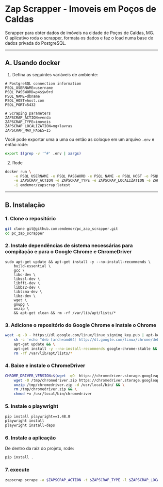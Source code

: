# Zap Scrapper - Imoveis em Poços de Caldas

Scrapper para obter dados de imóveis na cidade de Poços de Caldas, MG. O aplicativo roda o scrapper, formata os dados e faz o load numa base de dados privada do PostgreSQL.

---

## A. Usando docker

1. Defina as seguintes variáveis de ambiente:

```
# PostgreSQL connection information
PSQL_USERNAME=username
PSQL_PASSWORD=p4$$w0rd
PSQL_NAME=dbname
PSQL_HOST=host.com
PSQL_PORT=5432

# Scraping parameters
ZAPSCRAP_ACTION=venda
ZAPSCRAP_TYPE=imoveis
ZAPSCRAP_LOCALIZATION=mg+lavras
ZAPSCRAP_MAX_PAGES=15
```

Você pode exportar uma a uma ou então as coloque em um arquivo `.env` e então rode:

```bash
export $(grep -v '^#' .env | xargs)
```

2. Rode

```bash
docker run \
    -e PSQL_USERNAME -e PSQL_PASSWORD -e PSQL_NAME -e PSQL_HOST -e PSQL_PORT \
    -e ZAPSCRAP_ACTION -e ZAPSCRAP_TYPE -e ZAPSCRAP_LOCALIZATION -e ZAPSCRAP_MAX_PAGES \
    -i emdemor/zapscrap:latest
```

---

## B. Instalação

### 1. Clone o repositório

```bash
git clone git@github.com:emdemor/pc_zap_scrapper.git
cd pc_zap_scrapper
```

### 2. Instale dependências de sistema necessárias para compilação e para o Google Chrome e ChromeDriver

```
sudo apt-get update && apt-get install -y --no-install-recommends \
    build-essential \
    gcc \
    libc-dev \
    libssl-dev \
    libffi-dev \
    libbz2-dev \
    liblzma-dev \
    libz-dev \
    wget \
    gnupg \
    unzip \
    && apt-get clean && rm -rf /var/lib/apt/lists/*
```

### 3. Adicione o repositório do Google Chrome e instale o Chrome

```bash
wget -q -O - https://dl.google.com/linux/linux_signing_key.pub | apt-key add - && \
    sh -c 'echo "deb [arch=amd64] http://dl.google.com/linux/chrome/deb/ stable main" > /etc/apt/sources.list.d/google-chrome.list' && \
    apt-get update && \
    apt-get install -y --no-install-recommends google-chrome-stable && \
    rm -rf /var/lib/apt/lists/*
```

### 4. Baixe e instale o ChromeDriver

```bash
CHROME_DRIVER_VERSION=$(wget -qO- https://chromedriver.storage.googleapis.com/LATEST_RELEASE) && \
    wget -O /tmp/chromedriver.zip https://chromedriver.storage.googleapis.com/$CHROME_DRIVER_VERSION/chromedriver_linux64.zip && \
    unzip /tmp/chromedriver.zip -d /usr/local/bin/ && \
    rm /tmp/chromedriver.zip && \
    chmod +x /usr/local/bin/chromedriver
```

### 5. Instale o playwright

```bash
pip install playwright==1.48.0
playwright install
playwright install-deps
```

### 6. Instale a aplicação

De dentro da raiz do projeto, rode:

```bash
pip install .
```

### 7. execute

```bash
zapscrap scrape -a $ZAPSCRAP_ACTION -t $ZAPSCRAP_TYPE -l $ZAPSCRAP_LOCALIZATION -m $ZAPSCRAP_MAX_PAGES
```
